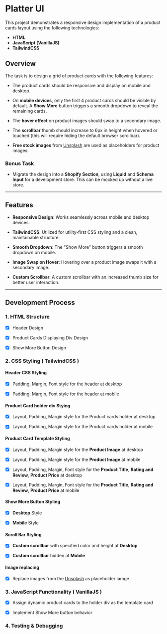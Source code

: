 # Platter UI

This project demonstrates a responsive design implementation of a product cards layout using the following technologies:

- **HTML**
- **JavaScript (VanillaJS)**
- **TailwindCSS**

## Overview

The task is to design a grid of product cards with the following features:

- The product cards should be responsive and display on mobile and desktop.
  
- On **mobile devices**, only the first 4 product cards should be visible by default. A **Show More** button triggers a smooth dropdown to reveal the remaining cards.
  
- The **hover effect** on product images should swap to a secondary image.
  
- The **scrollbar** thumb should increase to 6px in height when hovered or touched (this will require hiding the default browser scrollbar).
  
- **Free stock images** from [Unsplash](https://unsplash.com/) are used as placeholders for product images.

### Bonus Task

- Migrate the design into a **Shopify Section**, using **Liquid** and **Schema Input** for a development store. This can be mocked up without a live store.

---

## Features

- **Responsive Design**: Works seamlessly across mobile and desktop devices.
  
- **TailwindCSS**: Utilized for utility-first CSS styling and a clean, maintainable structure.
  
- **Smooth Dropdown**: The "Show More" button triggers a smooth dropdown on mobile.
  
- **Image Swap on Hover**: Hovering over a product image swaps it with a secondary image.
  
- **Custom Scrollbar**: A custom scrollbar with an increased thumb size for better user interaction.

---

## Development Process

### 1. **HTML Structure**

- [x] Header Design

- [x] Product Cards Displaying Div Design

- [x] Show More Button Design

### 2. **CSS Styling** ( TailwindCSS )

#### Header CSS Styling

- [x] Padding, Margin, Font style for the header at desktop
  
- [x] Padding, Margin, Font style for the header at mobile 

#### Product Card holder div Stying 

- [x] Layout, Padding, Margin style for the Product cards holder at desktop

- [x] Layout, Padding, Margin style for the Product cards holder at mobile

#### Product Card Template Styling

- [x] Layout, Padding, Margin style for the **Product Image** at desktop
  
- [x] Layout, Padding, Margin style for the **Product Image** at mobile
  
- [x] Layout, Padding, Margin, Font style for the **Product Title**, **Rating and Review**, **Product Price** at desktop
  
- [x] Layout, Padding, Margin, Font style for the **Product Title**, **Rating and Review**, **Product Price** at mobile

#### Show More Button Styling

- [x] **Desktop** Style
  
- [x] **Mobile** Style

#### Scroll Bar Styling

- [x] **Custom scrollbar** with specified color and height at **Desktop**
  
- [x] **Custom scrollbar** hidden at **Mobile**

#### Image replacing

- [x] Replace images from the [Unsplash](https://unsplash.com/) as placeholder iamge

### 3. **JavaScript Functionality** ( VanillaJS )

- [x] Assign dynamic product cards to the holder div as the template card
  
- [x] Implement Show More button behavior

### 4. **Testing & Debugging**